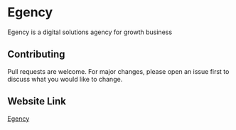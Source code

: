# Egency

Egency is a digital solutions agency for growth business

## Contributing
Pull requests are welcome. For major changes, please open an issue first to discuss what you would like to change.

## Website Link
[Egency](https://aladdin-abbas.github.io/Egency/)
